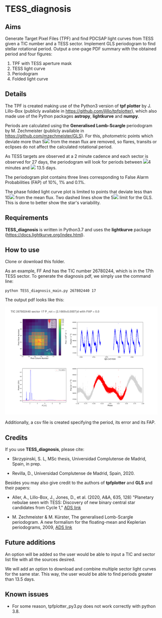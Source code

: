 # TESS_diagnosis

## Aims
Generate Target Pixel Files (TPF) and find PDCSAP light curves from 
TESS given a TIC number and a TESS sector. Implement GLS periodogram 
to find stellar rotational period. Output a one-page PDF summary with 
the obtained period and four figures:
1. TPF with TESS aperture mask
2. TESS light curve
3. Periodogram
4. Folded light curve
  
## Details

The TPF is created making use of the Python3 version of **tpf plotter** by J. Lillo-Box (publicly available in https://github.com/jlillo/tpfplotter), which also made use of the Python packages **astropy**, **lightkurve** and **numpy**.

Periods are calculated using the **Generalised Lomb-Scargle** periodogram by M. Zechmeister (publicly available in https://github.com/mzechmeister/GLS). For this, photometric points which deviate more than 5<img src="https://render.githubusercontent.com/render/math?math=\sigma"> from the mean flux are removed, so flares, transits or eclipses do not affect the calculated rotational period. 

As TESS targets are observed at a 2 minute cadence and each sector is observed for 27 days, the periodogram will look for periods between <img src="https://render.githubusercontent.com/render/math?math=\sim">4 minutes and <img src="https://render.githubusercontent.com/render/math?math=\sim"> 13.5 days. 

The periodogram plot contains three lines corresponding to False Alarm Probabilities (FAP) of 10%, 1% and 0.1%. 

The phase folded light curve plot is limited to points that deviate less than 10<img src="https://render.githubusercontent.com/render/math?math=\sigma"> from the mean flux. Two dashed lines show the 5<img src="https://render.githubusercontent.com/render/math?math=\sigma"> limit for the GLS. This is done to better show the star's variability.

## Requirements
**TESS_diagnosis** is written in Python3.7 and uses the **lightkurve** package (https://docs.lightkurve.org/index.html). 

## How to use 
Clone or download this folder. 

As an example, FF And has the TIC number 26780244, which is in the 17th TESS sector. To generate the diagnosis pdf, we simply use the command line:

```
python TESS_diagnosis_main.py 267802440 17
```
The output pdf looks like this: 

![alt text](https://github.com/SLSkrzypinski/TESS_diagnosis/blob/master/TIC_267802440_S_17_summary.png)

Additionally, a csv file is created specifying the period, its error and its FAP. 

## Credits

If you use **TESS_diagnosis**, please cite:

- Skrzypinski, S. L, MSc thesis, Universidad Complutense de Madrid, 
Spain, in prep.

- Revilla, D., Universidad Complutense de Madrid, Spain, 2020.

Besides you may also give credit to the authors of **tpfplotter** and **GLS** 
and their papers:

- Aller, A., Lillo-Box, J., Jones, D., et al. (2020, A&A, 635, 128) "Planetary nebulae seen with TESS: Discovery of new binary central star candidates from Cycle 1," [ADS link](https://ui.adsabs.harvard.edu/abs/2020A%26A...635A.128A/abstract)

- M. Zechmeister & M. Kürster, The generalised Lomb-Scargle periodogram. A new formalism for the floating-mean and Keplerian periodograms, 2009, [ADS link](https://ui.adsabs.harvard.edu/abs/2009A%26A...496..577Z/abstract)



## Future additions

An option will be added so the user would be able to input a TIC and sector list file with all the sources desired. 

We will add an option to download and combine multiple sector light curves for the same star. This way, the user would be able to find periods greater than 13.5 days. 

## Known issues

- For some reason, tpfplotter_py3.py does not work correctly with python 3.8. 



